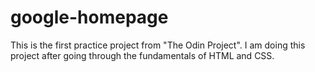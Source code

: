 # google-homepage

This is the first practice project from "The Odin Project". 
I am doing this project after going through the fundamentals of HTML and CSS.
